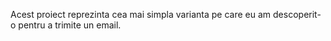 Acest proiect reprezinta cea mai simpla varianta pe care eu am descoperit-o pentru a trimite un email.
